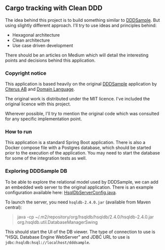 ## Cargo tracking with Clean DDD

The idea behind this project is to build something similar to [DDDSample](https://github.com/citerus/dddsample-core).
But using slightly different approach. I'll try to use ideas and principles behind:

- Hexagonal architecture
- Clean architecture
- Use case driven development

There should be an articles on Medium which will detail the interesting points and decisions behind this application.

### Copyright notice

This application is based heavily on the original [DDDSample](https://github.com/citerus/dddsample-core) application
by [Citerus AB](http://www.citerus.se/) and [Domain Language](https://www.domainlanguage.com/).

The original work is distributed under the MIT licence. I've included the original licence with this project.

Wherever possible, I'll try to mention the original code which was consulted for any specific implementation point.

### How to run

This application is a standard Spring Boot application. There is also a Docker compose file with a Postgres database,
which should be started prior to the execution of the application. You may need to start the database for some of
the integration tests as well.

### Exploring DDDSample DB

To be able to explore the relational model used by DDDSample, we can add an embedded web server to the original application.
There is an example configuration available here: [HsqlDbServerConfig.java](./etc/db/HsqlDbServerConfig.java).

To launch the server, you need `hsqldb-2.4.0.jar` (available from Maven central):

> java -cp ~/.m2/repository/org/hsqldb/hsqldb/2.4.0/hsqldb-2.4.0.jar org.hsqldb.util.DatabaseManagerSwing

This should start the UI of the DB viewer. The type of connection to use is "HSQL Database Engine WebServer" and JDBC 
URL to use is `jdbc:hsqldb:hsql://localhost/dddsample`.